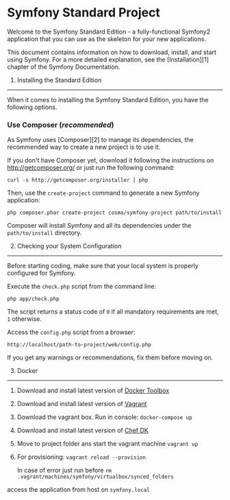 Symfony Standard Project
========================

Welcome to the Symfony Standard Edition - a fully-functional Symfony2
application that you can use as the skeleton for your new applications.

This document contains information on how to download, install, and start
using Symfony. For a more detailed explanation, see the [Installation][1]
chapter of the Symfony Documentation.

1) Installing the Standard Edition
----------------------------------

When it comes to installing the Symfony Standard Edition, you have the
following options.

### Use Composer (*recommended*)

As Symfony uses [Composer][2] to manage its dependencies, the recommended way
to create a new project is to use it.

If you don't have Composer yet, download it following the instructions on
http://getcomposer.org/ or just run the following command:

    curl -s http://getcomposer.org/installer | php

Then, use the `create-project` command to generate a new Symfony application:

    php composer.phar create-project cosma/symfony-project path/to/install

Composer will install Symfony and all its dependencies under the
`path/to/install` directory.


2) Checking your System Configuration
-------------------------------------

Before starting coding, make sure that your local system is properly
configured for Symfony.

Execute the `check.php` script from the command line:

    php app/check.php

The script returns a status code of `0` if all mandatory requirements are met,
`1` otherwise.

Access the `config.php` script from a browser:

    http://localhost/path-to-project/web/config.php

If you get any warnings or recommendations, fix them before moving on.



3) Docker
----------

1) Download and install latest version of [Docker Toolbox](https://www.docker.com/toolbox)

2) Download and install latest version of [Vagrant](https://www.vagrantup.com/downloads.html)
 
3) Download the vagrant box. Run in console:
    `docker-compose up`
    
4) Download and install latest version of [Chef DK](https://downloads.chef.io/chef-dk/)
    

5) Move to project folder ans start the vagrant machine
    `vagrant up`
    
7) For provisioning:
    `vagrant reload --provision`
    
    In case of error just run before
    `rm .vagrant/machines/symfony/virtualbox/synced_folders` 


access the application from host on `symfony.local`


